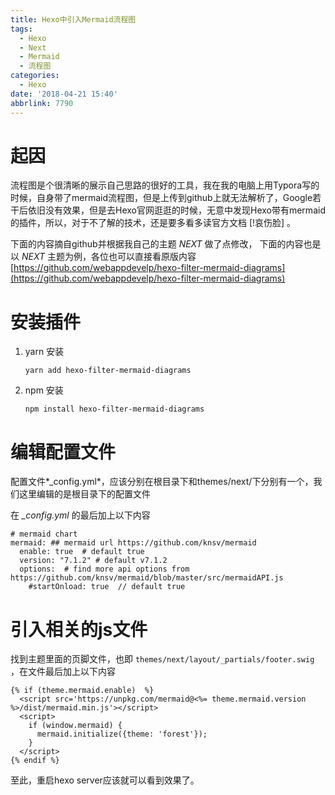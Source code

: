 ```yaml
---
title: Hexo中引入Mermaid流程图
tags:
  - Hexo
  - Next
  - Mermaid
  - 流程图
categories:
  - Hexo
date: '2018-04-21 15:40'
abbrlink: 7790
---
```


# 起因

流程图是个很清晰的展示自己思路的很好的工具，我在我的电脑上用Typora写的时候，自身带了mermaid流程图，但是上传到github上就无法解析了，Google若干后依旧没有效果，但是去Hexo官网逛逛的时候，无意中发现Hexo带有mermaid的插件，所以，对于不了解的技术，还是要多看多读官方文档 [!哀伤脸] 。

下面的内容摘自github并根据我自己的主题 *NEXT* 做了点修改， 下面的内容也是以 *NEXT* 主题为例，各位也可以直接看原版内容[https://github.com/webappdevelp/hexo-filter-mermaid-diagrams](https://github.com/webappdevelp/hexo-filter-mermaid-diagrams)

<!-- more -->

# 安装插件

1. yarn 安装

   ~~~
   yarn add hexo-filter-mermaid-diagrams
   ~~~

2. npm 安装

   ~~~
   npm install hexo-filter-mermaid-diagrams
   ~~~

# 编辑配置文件

配置文件*_config.yml*，应该分别在根目录下和themes/next/下分别有一个，我们这里编辑的是根目录下的配置文件

在 *_config.yml*  的最后加上以下内容

~~~
# mermaid chart
mermaid: ## mermaid url https://github.com/knsv/mermaid
  enable: true  # default true
  version: "7.1.2" # default v7.1.2
  options:  # find more api options from https://github.com/knsv/mermaid/blob/master/src/mermaidAPI.js
    #startOnload: true  // default true
~~~

# 引入相关的js文件

找到主题里面的页脚文件，也即  `themes/next/layout/_partials/footer.swig` ，在文件最后加上以下内容

~~~
{% if (theme.mermaid.enable)  %}
  <script src='https://unpkg.com/mermaid@<%= theme.mermaid.version %>/dist/mermaid.min.js'></script>
  <script>
    if (window.mermaid) {
      mermaid.initialize({theme: 'forest'});
    }
  </script>
{% endif %}
~~~

至此，重启hexo server应该就可以看到效果了。